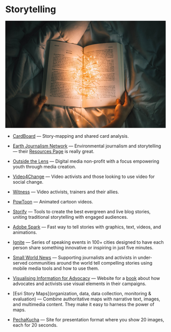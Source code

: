 # Storytelling

![storytelling](../../images/storytelling.jpg)

- [CardBoard](https://cardboardit.com) — Story-mapping and shared card analysis.

- [Earth Journalism Network](https://earthjournalism.net) — Environmental journalism and storytelling — their [Resources Page](https://earthjournalism.net/resources) is really great.

- [Outside the Lens](https://outsidethelens.org) — Digital media non-profit with a focus empowering youth through media creation.

- [Video4Change](https://v4c.org) — Video activists and those looking to use video for social change.

- [Witness](https://witness.org) — Video activists, trainers and their allies.

- [PowToon](http://powtoon.com) — Animated cartoon videos.

- [Storify](https://storify.com) — Tools to create the best evergreen and live blog stories, uniting traditional storytelling with engaged audiences.

- [Adobe Spark](https://spark.adobe.com) — Fast way to tell stories with graphics, text, videos, and animations.

- [Ignite](http://igniteshow.com) — Series of speaking events in 100+ cities designed to have each person share something innovative or inspiring in just five minutes.

- [Small World News](https://smallworldnews.com/guides) — Supporting journalists and activists in under-served communities around the world tell compelling stories using mobile media tools and how to use them.

- [Visualising Information for Advocacy](https://visualisingadvocacy.org) — Website for a [book](https://visualisingadvocacy.org/getbook) about how advocates and activists use visual elements in their campaigns.

- [Esri Story Maps](organization, data, data collection, monitoring & evaluation) — Combine authoritative maps with narrative text, images, and multimedia content. They make it easy to harness the power of maps.

- [PechaKucha](http://www.pechakucha.org) — Site for presentation format where you show 20 images, each for 20 seconds.
